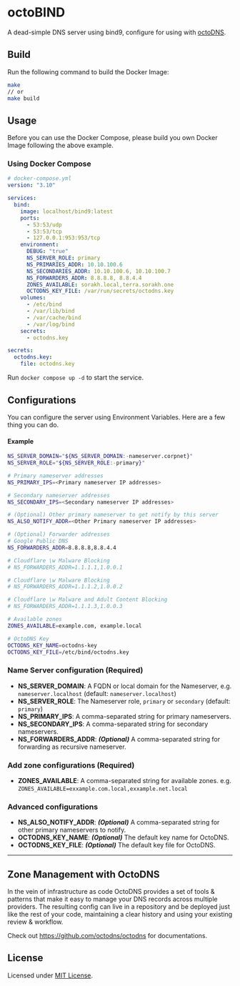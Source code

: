 # octoBIND
A dead-simple DNS server using bind9, configure for using with [octoDNS](https://github.com/octodns/octodns).

## Build

Run the following command to build the Docker Image:

```sh
make
// or 
make build
```

## Usage

Before you can use the Docker Compose, please build you own Docker Image following the above example.

### Using Docker Compose

```yml
# docker-compose.yml
version: "3.10"

services:
  bind:
    image: localhost/bind9:latest
    ports:
      - 53:53/udp
      - 53:53/tcp
      - 127.0.0.1:953:953/tcp
    environment:
      DEBUG: "true"
      NS_SERVER_ROLE: primary
      NS_PRIMARIES_ADDR: 10.10.100.6
      NS_SECONDARIES_ADDR: 10.10.100.6, 10.10.100.7
      NS_FORWARDERS_ADDR: 8.8.8.8, 8.8.4.4
      ZONES_AVAILABLE: sorakh.local,terra.sorakh.one
      OCTODNS_KEY_FILE: /var/run/secrets/octodns.key
    volumes:
      - /etc/bind
      - /var/lib/bind
      - /var/cache/bind
      - /var/log/bind
    secrets:
      - octodns.key

secrets:
  octodns.key:
    file: octodns.key
```

Run `docker compose up -d` to start the service.

## Configurations

You can configure the server using Environment Variables. Here are a few thing you can do.

#### Example

```sh
NS_SERVER_DOMAIN="${NS_SERVER_DOMAIN:-nameserver.corpnet}"
NS_SERVER_ROLE="${NS_SERVER_ROLE:-primary}"

# Primary nameserver addresses
NS_PRIMARY_IPS=<Primary nameserver IP addresses>

# Secondary nameserver addresses
NS_SECONDARY_IPS=<Secondary nameserver IP addresses>

# (Optional) Other primary nameserver to get notify by this server
NS_ALSO_NOTIFY_ADDR=<Other Primary nameserver IP addresses>

# (Optional) Forwarder addresses
# Google Public DNS
NS_FORWARDERS_ADDR=8.8.8.8,8.8.4.4

# Cloudflare \w Malware Blocking
# NS_FORWARDERS_ADDR=1.1.1.1,1.0.0.1

# Cloudflare \w Malware Blocking
# NS_FORWARDERS_ADDR=1.1.1.2,1.0.0.2

# Cloudflare \w Malware and Adult Content Blocking
# NS_FORWARDERS_ADDR=1.1.1.3,1.0.0.3

# Available zones
ZONES_AVAILABLE=example.com, example.local

# OctoDNS Key
OCTODNS_KEY_NAME=octodns-key
OCTODNS_KEY_FILE=/etc/bind/octodns.key
```

### Name Server configuration (Required)

- **NS_SERVER_DOMAIN**: A FQDN or local domain for the Nameserver, e.g. `nameserver.localhost` (default: `nameserver.localhost`)
- **NS_SERVER_ROLE**: The Nameserver role, `primary` or `secondary` (default: `primary`)
- **NS_PRIMARY_IPS**: A comma-separated string for primary nameservers.
- **NS_SECONDARY_IPS**: A comma-separated string for secondary nameservers.
- **NS_FORWARDERS_ADDR**: ***(Optional)*** A comma-separated string for forwarding as recursive nameserver.

### Add zone configurations (Required)

- **ZONES_AVAILABLE**: A comma-separated string for available zones.
e.g. `ZONES_AVAILABLE=exxample.com.local,exxample.net.local`

### Advanced configurations

- **NS_ALSO_NOTIFY_ADDR**: ***(Optional)*** A comma-separated string for other primary nameservers to notify.
- **OCTODNS_KEY_NAME**: ***(Optional)*** The default key name for OctoDNS.
- **OCTODNS_KEY_FILE**: ***(Optional)*** The default key file for OctoDNS.
---

## Zone Management with OctoDNS

In the vein of infrastructure as code OctoDNS provides a set of tools & patterns that make it easy to manage your DNS records across multiple providers. The resulting config can live in a repository and be deployed just like the rest of your code, maintaining a clear history and using your existing review & workflow.

Check out https://github.com/octodns/octodns for documentations.

## License
Licensed under [MIT License](LICENSE).
